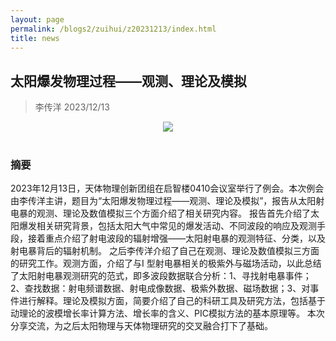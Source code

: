 ```yaml
---
layout: page
permalink: /blogs2/zuihui/z20231213/index.html
title: news
---
```


## 太阳爆发物理过程——观测、理论及模拟

> 李传洋 2023/12/13
<center>
<img src = "/blogs2/ph.zh/20231213.jpg">
</center>
<br>

### 摘要

2023年12月13日，天体物理创新团组在启智楼0410会议室举行了例会。本次例会由李传洋主讲，题目为“太阳爆发物理过程——观测、理论及模拟”，报告从太阳射电暴的观测、理论及数值模拟三个方面介绍了相关研究内容。
报告首先介绍了太阳爆发相关研究背景，包括太阳大气中常见的爆发活动、不同波段的响应及观测手段，接着重点介绍了射电波段的辐射增强——太阳射电暴的观测特征、分类，以及射电暴背后的辐射机制。
之后李传洋介绍了自己在观测、理论及数值模拟三方面的研究工作。观测方面，介绍了与I 型射电暴相关的极紫外与磁场活动，以此总结了太阳射电暴观测研究的范式，即多波段数据联合分析：1、寻找射电暴事件；2、查找数据：射电频谱数据、射电成像数据、极紫外数据、磁场数据；3、对事件进行解释。理论及模拟方面，简要介绍了自己的科研工具及研究方法，包括基于动理论的波模增长率计算方法、增长率的含义、PIC模拟方法的基本原理等。
本次分享交流，为之后太阳物理与天体物理研究的交叉融合打下了基础。